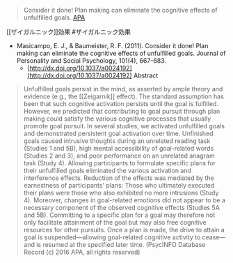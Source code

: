 
> Consider it done! Plan making can eliminate the cognitive effects of unfulfilled goals.
[APA](http://psycnet.apa.org/record/2011-12522-001)

[[ザイガルニック]]効果 #ザイガルニック効果

- Masicampo, E. J., & Baumeister, R. F. (2011). Consider it done! Plan making can eliminate the cognitive effects of unfulfilled goals. Journal of Personality and Social Psychology, 101(4), 667-683.
    - [http://dx.doi.org/10.1037/a0024192](http://dx.doi.org/10.1037/a0024192)
Abstract
> Unfulfilled goals persist in the mind, as asserted by ample theory and evidence (e.g., the [[Zeigarnik]] effect). The standard assumption has been that such cognitive activation persists until the goal is fulfilled. However, we predicted that contributing to goal pursuit through plan making could satisfy the various cognitive processes that usually promote goal pursuit. In several studies, we activated unfulfilled goals and demonstrated persistent goal activation over time. Unfinished goals caused intrusive thoughts during an unrelated reading task (Studies 1 and 5B), high mental accessibility of goal-related words (Studies 2 and 3), and poor performance on an unrelated anagram task (Study 4). Allowing participants to formulate specific plans for their unfulfilled goals eliminated the various activation and interference effects. Reduction of the effects was mediated by the earnestness of participants' plans: Those who ultimately executed their plans were those who also exhibited no more intrusions (Study 4). Moreover, changes in goal-related emotions did not appear to be a necessary component of the observed cognitive effects (Studies 5A and 5B). Committing to a specific plan for a goal may therefore not only facilitate attainment of the goal but may also free cognitive resources for other pursuits. Once a plan is made, the drive to attain a goal is suspended—allowing goal-related cognitive activity to cease—and is resumed at the specified later time. (PsycINFO Database Record (c) 2016 APA, all rights reserved)
